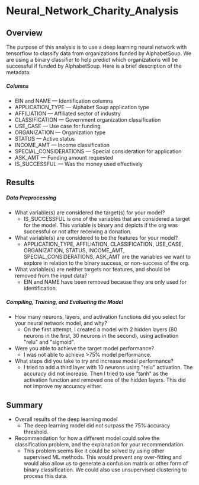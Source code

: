# Neural_Network_Charity_Analysis

## Overview
The purpose of this analysis is to use a deep learning neural network with tensorflow to classify data from organizations funded by AlphabetSoup. We are using a binary classifier to help predict which organizations will be successful if funded by AlphabetSoup. Here is a brief description of the metadata:

##### Columns
- EIN and NAME — Identification columns
- APPLICATION_TYPE — Alphabet Soup application type
- AFFILIATION — Affiliated sector of industry
- CLASSIFICATION — Government organization classification
- USE_CASE — Use case for funding
- ORGANIZATION — Organization type
- STATUS — Active status
- INCOME_AMT — Income classification
- SPECIAL_CONSIDERATIONS — Special consideration for application
- ASK_AMT — Funding amount requested
- IS_SUCCESSFUL — Was the money used effectively

## Results

##### Data Preprocessing
- What variable(s) are considered the target(s) for your model?
  - IS_SUCCESSFUL is one of the variables that are considered a target for the model. This variable is binary and depicts if the org was successful or not after receiving a donation.
- What variable(s) are considered to be the features for your model?
  - APPLICATION_TYPE, AFFILIATION, CLASSIFICATION, USE_CASE, ORGANIZATION, STATUS, INCOME_AMT, SPECIAL_CONSIDERATIONS, ASK_AMT are the variables we want to explore in relation to the binary success, or non-success of the org.
- What variable(s) are neither targets nor features, and should be removed from the input data?
  - EIN and NAME have been removed because they are only used for identification.

##### Compiling, Training, and Evaluating the Model
- How many neurons, layers, and activation functions did you select for your neural network model, and why?
  - On the first attempt, I created a model with 2 hidden layers (80 neurons in the first, 30 neurons in the second), using activation "relu" and "sigmoid".
- Were you able to achieve the target model performance?
  - I was not able to achieve >75% model performance.
- What steps did you take to try and increase model performance?
  - I tried to add a third layer with 10 neurons using "relu" activation. The accuracy did not increase. Then I tried to use "tanh" as the activation function and removed one of the hidden layers. This did not improve my accuracy either.


## Summary

- Overall results of the deep learning model
  - The deep learning model did not surpass the 75% accuracy threshold. 
- Recommendation for how a different model could solve the classification problem, and the explanation for your recommendation.
  - This problem seems like it could be solved by using other supervised ML methods. This would prevent any over-fitting and would also allow us to generate a confusion matrix or other form of binary classification. We could also use unsupervised clustering to process this data.
